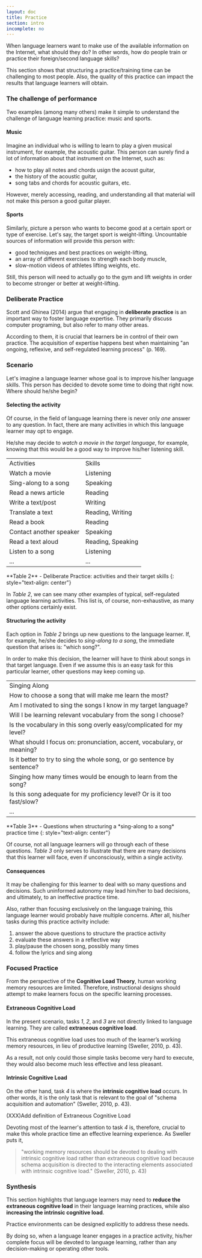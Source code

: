 ```yaml
---
layout: doc
title: Practice
section: intro
incomplete: no
---
```


When language learners want to make use of the available information on the Internet, what should they do? In other words, how do people train or practice their foreign/second language skills?

This section shows that structuring a practice/training time can be challenging to most people. Also, the quality of this practice can impact the results that language learners will obtain.

### The challenge of performance

Two examples (among many others) make it simple to understand the challenge of language learning practice: music and sports.

#### Music

Imagine an individual who is willing to learn to play a given musical instrument, for example, the acoustic guitar. This person can surely find a lot of information about that instrument on the Internet, such as:

* how to play all notes and chords usign the acoust guitar, 
* the history of the acoustic guitar, 
* song tabs and chords for acoustic guitars, etc.

However, merely accessing, reading, and understanding all that material will not make this person a good guitar player.

#### Sports

Similarly, picture a person who wants to become good at a certain sport or type of exercise. Let's say, the target sport is weight-lifting. Uncountable sources of information will provide this person with:

* good techniques and best practices on weight-lifting, 
* an array of different exercises to strength each body muscle,
* slow-motion videos of athletes lifting weights, etc.

Still, this person will need to actually go to the gym and lift weights in order to become stronger or better at weight-lifting.

### Deliberate Practice

Scott and Ghinea (2014) argue that engaging in **deliberate practice** is an important way to foster language expertise. They primarily discuss computer programing, but also refer to many other areas.

According to them, it is crucial that learners be in control of their own practice. The acquisition of expertise happens best when maintaining "an ongoing, reflexive, and self-regulated learning process" (p. 169).

### Scenario

Let's imagine a language learner whose goal is to improve his/her language skills. This person has decided to devote some time to doing that right now. Where should he/she begin?

#### Selecting the activity

Of course, in the field of language learning there is never only *one* answer to any question. In fact, there are many activities in which this language learner may opt to engage.

He/she may decide to *watch a movie in the target language*, for example, knowing that this would be a good way to improve his/her listening skill.

<table>
  <tr class="diff title">
    <td>Activities</td>
    <td>Skills</td>
  </tr>
  <tr>
    <td>Watch a movie</td>
    <td>Listening</td>
  </tr>
  <tr class="diff">
    <td>Sing-along to a song</td>
    <td>Speaking</td>
  </tr>
  <tr>
    <td>Read a news article</td>
    <td>Reading</td>
  </tr>
  <tr class="diff">
    <td>Write a text/post</td>
    <td>Writing</td>
  </tr>
  <tr>
    <td>Translate a text</td>
    <td>Reading, Writing</td>
  </tr>
  <tr class="diff">
    <td>Read a book</td>
    <td>Reading</td>
  </tr>
  <tr>
    <td>Contact another speaker</td>
    <td>Speaking</td>
  </tr>
  <tr class="diff">
    <td>Read a text aloud</td>
    <td>Reading, Speaking</td>
  </tr>
  <tr>
    <td>Listen to a song</td>
    <td>Listening</td>
  </tr>
  <tr class="diff">
    <td>...</td>
    <td>...</td>
  </tr>
</table>
**Table 2** - Deliberate Practice: activities and their target skills
{: style="text-align: center"}

In *Table 2*, we can see many other examples of typical, self-regulated language learning activities. This list is, of course, non-exhaustive, as many other options certainly exist.

#### Structuring the activity

Each option in *Table 2* brings up new questions to the language learner. If, for example, he/she decides to *sing-along to a song*, the immediate question that arises is: "which song?".

In order to make this decision, the learner will have to think about songs in that target language. Even if we assume this is an easy task for this particular learner, other questions may keep coming up.

<table>
  <tr class="diff title">
    <td>Singing Along</td>
  </tr>
  <tr>
    <td>How to choose a song that will make me learn the most?</td>
  </tr>
  <tr class="diff">
    <td>Am I motivated to sing the songs I know in my target language?</td>
  </tr>
  <tr>
    <td>Will I be learning relevant vocabulary from the song I choose?</td>
  </tr>
  <tr class="diff">
    <td>Is the vocabulary in this song overly easy/complicated for my level?</td>
  </tr>
  <tr>
    <td>What should I focus on: pronunciation, accent, vocabulary, or meaning?</td>
  </tr>
  <tr class="diff">
    <td>Is it better to try to sing the whole song, or go sentence by sentence?</td>
  </tr>
  <tr>
    <td>Singing how many times would be enough to learn from the song?</td>
  </tr>
  <tr class="diff">
    <td>Is this song adequate for my proficiency level? Or is it too fast/slow?</td>
  </tr>
  <tr>
    <td>...</td>
  </tr>
</table>
**Table 3** - Questions when structuring a *sing-along to a song* practice time
{: style="text-align: center"}

Of course, not all language learners will go through each of these questions. *Table 3* only serves to illustrate that there are many decisions that this learner will face, even if unconsciously, within a single activity.

#### Consequences

It may be challenging for this learner to deal with so many questions and decisions. Such uninformed autonomy may lead him/her to bad decisions, and ultimately, to an ineffective practice time.

Also, rather than focusing exclusively on the language training, this language learner would probably have multiple concerns. After all, his/her tasks during this practice activity include:

1. answer the above questions to structure the practice activity
2. evaluate these answers in a reflective way
3. play/pause the chosen song, possibly many times
4. follow the lyrics and sing along

### Focused Practice

From the perspective of the **Cognitive Load Theory**, human working memory resources are limited. Therefore, instructional designs should attempt to make learners focus on the specific learning processes.

#### Extraneous Cognitive Load

In the present scenario, tasks *1*, *2*, and *3* are not directly linked to language learning. They are called **extraneous cognitive load**.

This extraneous cognitive load uses too much of the learner’s working memory resources, in lieu of productive learning (Sweller, 2010, p. 43).

As a result, not only could those simple tasks become very hard to execute, they would also become much less effective and less pleasant.

#### Intrinsic Cognitive Load

On the other hand, task *4* is where the **intrinsic cognitive load** occurs. In other words, it is the only task that is relevant to the goal of "schema acquisition and automation" (Sweller, 2010, p. 43).

(XXX)Add definition of Extraneous Cognitive Load

Devoting most of the learner's attention to task *4* is, therefore, crucial to make this whole practice time an effective learning experience. As Sweller puts it,

> "working memory resources should be devoted to dealing with intrinsic cognitive load rather than extraneous cognitive load because schema acquisition is directed to the interacting elements associated with intrinsic cognitive load." (Sweller, 2010, p. 43)

### Synthesis

This section highlights that language learners may need to **reduce the extraneous cognitive load** in their language learning practices, while also **increasing the intrinsic cognitive load**.

Practice environments can be designed explicitly to address these needs.

By doing so, when a language leaner engages in a practice activity, his/her complete focus will be devoted to language learning, rather than any decision-making or operating other tools.
